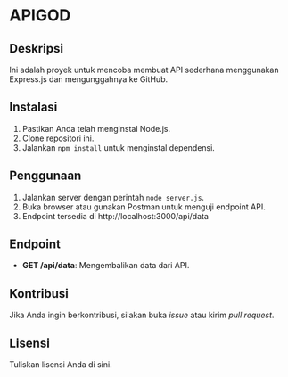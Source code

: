 # APIGOD

## Deskripsi
Ini adalah proyek untuk mencoba membuat API sederhana menggunakan Express.js dan mengunggahnya ke GitHub.

## Instalasi
1. Pastikan Anda telah menginstal Node.js.
2. Clone repositori ini.
3. Jalankan `npm install` untuk menginstal dependensi.

## Penggunaan
1. Jalankan server dengan perintah `node server.js`.
2. Buka browser atau gunakan Postman untuk menguji endpoint API.
3. Endpoint tersedia di http://localhost:3000/api/data

## Endpoint
- **GET /api/data**: Mengembalikan data dari API.

## Kontribusi
Jika Anda ingin berkontribusi, silakan buka *issue* atau kirim *pull request*.

## Lisensi
Tuliskan lisensi Anda di sini.
